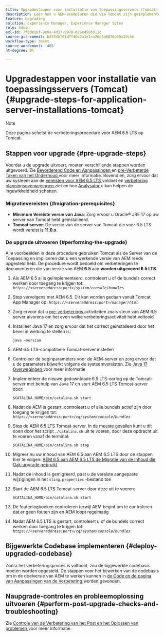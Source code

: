 ```yaml
---
title: Upgradestappen voor installatie van toepassingsservers (Tomcat)
description: Leer hoe u AEM-exemplaren die via Tomcat zijn geïmplementeerd, kunt upgraden.
feature: Upgrading
solution: Experience Manager, Experience Manager Sites
role: Admin
exl-id: 7f8de16f-9e9a-4d37-9978-d26c496b911c
source-git-commit: b835dbf6fd7f40a2a1e1ca26c8a6870b69a19cbe
workflow-type: tm+mt
source-wordcount: '468'
ht-degree: 0%

---
```


# Upgradestappen voor installatie van toepassingsservers (Tomcat) {#upgrade-steps-for-application-server-installations-tomcat}

>[!NOTE]
>
>Deze pagina schetst de verbeteringsprocedure voor AEM 6.5 LTS op Tomcat.

## Stappen voor upgrade {#pre-upgrade-steps}

Voordat u de upgrade uitvoert, moeten verschillende stappen worden uitgevoerd. Zie [ Bevorderend Code en Aanpassingen ](/help/sites-deploying/upgrading-code-and-customizations.md) en [ pre-Verbeterde Taken van het Onderhoud ](/help/sites-deploying/pre-upgrade-maintenance-tasks.md) voor meer informatie. Bovendien, zorg ervoor dat uw systeem aan de [ vereisten voor AEM 6.5 LTS ](/help/sites-deploying/technical-requirements.md) voldoet en [ verbetering planningsoverwegingen ](/help/sites-deploying/upgrade-planning.md) ziet en hoe [ Analysator ](/help/sites-deploying/aem-analyzer.md) u kan helpen de ingewikkeldheid schatten.


### Migratievereisten {#migration-prerequisites}

* **Minimum Vereiste versie van Java**: Zorg ervoor u Oracle® JRE 17 op uw server van Tomcat hebt geïnstalleerd.
* **Tomcat server**: De versie van de server van Tomcat die voor 6.5 LTS wordt vereist is **11.0.x**.

### De upgrade uitvoeren {#performing-the-upgrade}

Alle voorbeelden in deze procedure gebruiken Tomcat als de Server van de Toepassing en impliceren dat u een werkende versie van AEM reeds opgesteld hebt. De procedure wordt bedoeld om verbeteringen te documenteren die van versie van AEM **6.5** aan **worden uitgevoerd 6.5 LTS**.

1. Als AEM 6.5 al is geïmplementeerd, controleert u of de bundels correct werken door toegang te krijgen tot: *`https://<serveraddress:port>/system/console/bundles`*
1. Stop vervolgens met AEM 6.5. Dit kan worden gedaan vanuit Tomcat App Manager op: *`https://<serveraddress:port>/manager/html`*
1. Zorg ervoor dat u [ pre-verbeterings ](#pre-upgrade-steps) activiteiten zoals steun van AEM 6.5 server alvorens om het even welke verbeteringsactiviteit hebt voltooid
1. Installeer Java 17 en zorg ervoor dat het correct geïnstalleerd door het bevel in werking te stellen is:

   ```
   java –version
   ```

1. AEM 6.5 LTS-compatibele Tomcat-server instellen
1. Controleer de beginparameters voor de AEM-server en zorg ervoor dat u de parameters bijwerkt volgens de systeemvereisten. Zie [ Java 17 Overwegingen ](/help/sites-deploying/custom-standalone-install.md#java-considerations) voor meer informatie
1. Implementeer de nieuwe gedownloade 6,5 LTS-oorlog op de Tomcat-server met behulp van Java 17 en start AEM 6.5 LTS Tomcat-server door:

   ```
   $CATALINA_HOME/bin/catalina.sh start
   ```

1. Nadat de AEM is gestart, controleert u of alle bundels actief zijn door toegang te krijgen tot: *`https://<serveraddress:port>/cq/system/console/bundles`*
1. Stop de AEM 6.5 LTS Tomcat-server. In de meeste gevallen kunt u dit doen door het script `./catalina.sh` uit te voeren, door deze opdracht uit te voeren vanaf de terminal:

   ```
   $CATALINA_HOME/bin/catalina.sh stop
   ```

1. Migreer nu uw inhoud van AEM 6.5 aan AEM 6.5 LTS door de stappen hier te volgen: [ AEM 6.5 aan AEM 6.5 LTS de Migratie van de Inhoud die Oak-upgrade gebruikt ](/help/sites-deploying/aem-65-to-aem-65lts-content-migration-using-oak-upgrade.md)
1. Nadat de inhoud is gemigreerd, past u de vereiste aangepaste wijzigingen in het `sling.properties` -bestand toe
1. Start de AEM 6.5 LTS Tomcat-server door deze uit te voeren:

   ```
   $CATALINA_HOME/bin/catalina.sh start
   ```

1. De foutenlogboeken controleren terwijl AEM begint om te controleren dat er geen fouten zijn en AEM loopt regelmatig
1. Nadat AEM 6.5 LTS is gestart, controleert u of de bundels correct werken door toegang te krijgen tot: *`https://<serveraddress:port>/cq/system/console/bundles`*

## Bijgewerkte Codebase implementeren {#deploy-upgraded-codebase}

Zodra het verbeteringsproces is voltooid, zou de bijgewerkte codebasis moeten worden opgesteld. De stappen voor het bijwerken van de codebasis om in de doelversie van AEM te werken kunnen in [ de Code en de pagina van Aanpassingen van de Verbetering ](/help/sites-deploying/upgrading-code-and-customizations.md) worden gevonden.

## Naupgrade-controles en probleemoplossing uitvoeren {#perform-post-upgrade-checks-and-troubleshooting}

Zie [ Controle van de Verbetering van het Post en het Oplossen van problemen ](/help/sites-deploying/post-upgrade-checks-and-troubleshooting.md) voor meer informatie.
